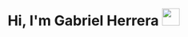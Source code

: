 
<h1 align="center">Hi, I'm Gabriel Herrera <img src="https://media.giphy.com/media/hvRJCLFzcasrR4ia7z/giphy.gif" width="35"></h1>
<!--
**gabo2four/gabo2four** is a ✨ _special_ ✨ repository because its `README.md` (this file) appears on your GitHub profile.

Here are some ideas to get you started:

- 🔭 I’m currently working on ...
- 🌱 I’m currently learning ...
- 👯 I’m looking to collaborate on ...
- 🤔 I’m looking for help with ...
- 💬 Ask me about ...
- 📫 How to reach me: ...
- 😄 Pronouns: ...
- ⚡ Fun fact: ...
-->

<div align="center">
  <a href="https://github.com/gabo2four">
  <img height="180em" src="https://github-readme-stats.vercel.app/api?username=gabo2four&show_icons=true&theme=dracula&include_all_commits=true&count_private=true"/>
  <img height="180em" src="https://github-readme-stats.vercel.app/api/top-langs/?username=gabo2four&layout=compact&langs_count=7&theme=dracula"/>
</div>
